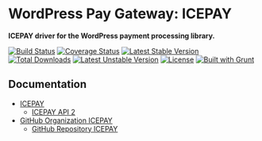 # WordPress Pay Gateway: ICEPAY

**ICEPAY driver for the WordPress payment processing library.**

[![Build Status](https://travis-ci.org/wp-pay-gateways/icepay.svg?branch=develop)](https://travis-ci.org/wp-pay-gateways/icepay)
[![Coverage Status](https://coveralls.io/repos/wp-pay-gateways/icepay/badge.png?branch=develop)](https://coveralls.io/r/wp-pay-gateways/icepay?branch=develop)
[![Latest Stable Version](https://poser.pugx.org/wp-pay-gateways/icepay/v/stable.svg)](https://packagist.org/packages/wp-pay-gateways/icepay)
[![Total Downloads](https://poser.pugx.org/wp-pay-gateways/icepay/downloads.svg)](https://packagist.org/packages/wp-pay-gateways/icepay)
[![Latest Unstable Version](https://poser.pugx.org/wp-pay-gateways/icepay/v/unstable.svg)](https://packagist.org/packages/wp-pay-gateways/icepay)
[![License](https://poser.pugx.org/wp-pay-gateways/icepay/license.svg)](https://packagist.org/packages/wp-pay-gateways/icepay)
[![Built with Grunt](https://cdn.gruntjs.com/builtwith.png)](http://gruntjs.com/)

## Documentation

*	[ICEPAY](http://www.icepay.com/)
	*	[ICEPAY API 2](http://www.icepay.com/api-2-en)
*	[GitHub Organization ICEPAY](https://github.com/icepay)
	*	[GitHub Repository ICEPAY](https://github.com/icepay/icepay)
